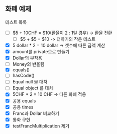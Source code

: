 화폐 예제
----------------

테스트 목록
- [ ] $5 + 10CHF = $10(환율이 2 : 1일 경우) ->  환율 전환
  - [ ] $5 + $5 = $10 -> 더하기의 작은 테스트
- [x] 5 dollar * 2 = 10 dollar -> 갯수에 따른 금액 계산
- [x] amount를 private으로 만들기
- [x] Dollar의 부작용
- [ ] Money의 반올림 
- [x] equals()
- [ ] hasCode()
- [ ] Equal null 을 대처
- [ ] Equal object 를 대처
- [x] 5CHF * 2 = 10 CHF -> 다른 화폐 적용
- [x] 공용 equals
- [x] 공용 times
- [x] Franc과 Dollar 비교하기
- [x] 통화 구현
- [x] testFrancMultiplication 제거